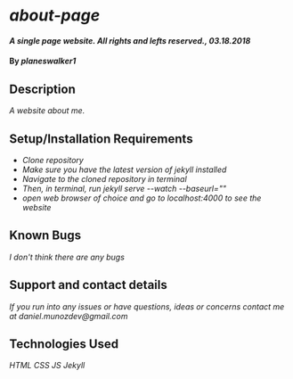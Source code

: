 # _about-page_

#### _A single page website. All rights and lefts reserved., 03.18.2018_

#### By _**planeswalker1**_

## Description

_A website about me._

## Setup/Installation Requirements

* _Clone repository_
* _Make sure you have the latest version of jekyll installed_
* _Navigate to the cloned repository in terminal_
* _Then, in terminal, run jekyll serve --watch --baseurl=""_
* _open web browser of choice and go to localhost:4000 to see the website_

## Known Bugs

_I don't think there are any bugs_

## Support and contact details

_If you run into any issues or have questions, ideas or concerns contact me at daniel.munozdev@gmail.com_

## Technologies Used

_HTML_
_CSS_
_JS_
_Jekyll_
